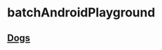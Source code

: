 # batchAndroidPlayground
## [Dogs](https://github.com/b4tchkn/batchAndroidPlayground/tree/master/Dogs)
